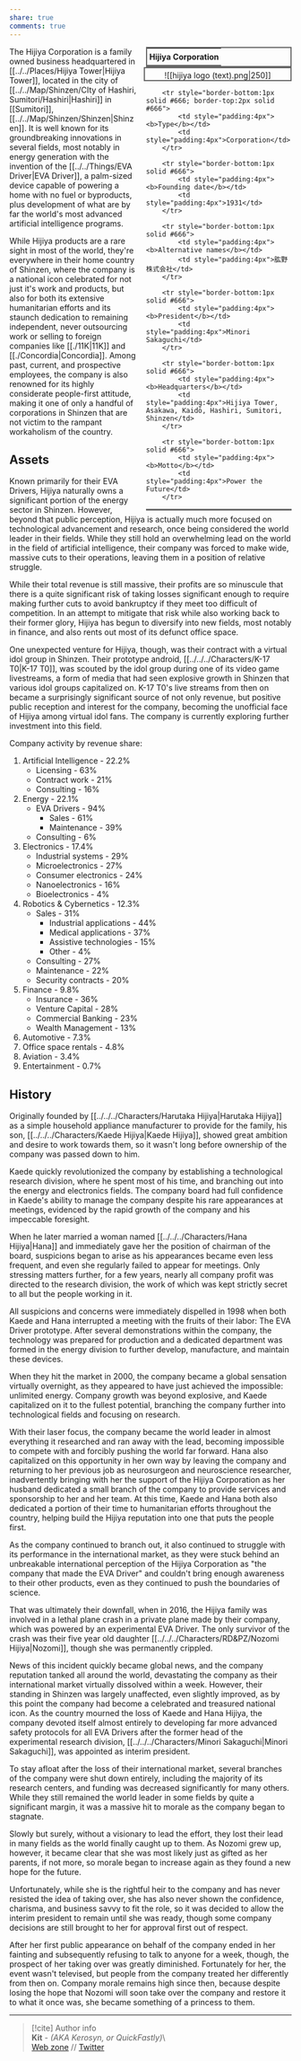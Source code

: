 ```yaml
---  
share: true  
comments: true  
---  
```

<div style="float:right; clear:right; width:260px; margin:0 0 0 14; border-collapse:collapse">  
  <table style="float:right; clear:right; width:260px; margin:0 0 0 14; border:2px solid #666; line-height:1.5; border-collapse:collapse; font-size:smaller">  
	<tr>  
		<th colspan="2" style="border-bottom:2px solid #666; font-size:larger; padding:4px; text-align:center">Hijiya Corporation</th>  
	</tr></table>  
  </div>  
  
  <span align="center" style="float:right; clear:right; width:260px; margin:0 0 0 14; padding:4 0 0 0; border:2px solid #666; border-collapse:collapse">![[hijiya logo (text).png|250]]</span>  
  
  <div style="float:right; clear:right; width:260px; margin:0 0 0 14; border-collapse:collapse">  
    <table style="float:right; clear:right; width:260px; margin:0 0 7 14; border:2px solid #666; border-top:1px solid #666; line-height:1.5; border-collapse:collapse; font-size:smaller">  
	  
		<tr style="border-bottom:1px solid #666; border-top:2px solid #666">  
			<td style="padding:4px"><b>Type</b></td>  
			<td style="padding:4px">Corporation</td>  
		</tr>  
		  
		<tr style="border-bottom:1px solid #666">  
			<td style="padding:4px"><b>Founding date</b></td>  
			<td style="padding:4px">1931</td>  
		</tr>  
		  
		<tr style="border-bottom:1px solid #666">  
			<td style="padding:4px"><b>Alternative names</b></td>  
			<td style="padding:4px">肱野 株式会社</td>  
		</tr>  
		  
		<tr style="border-bottom:1px solid #666">  
			<td style="padding:4px"><b>President</b></td>  
			<td style="padding:4px">Minori Sakaguchi</td>  
		</tr>  
	  
		<tr style="border-bottom:1px solid #666">  
			<td style="padding:4px"><b>Headquarters</b></td>  
			<td style="padding:4px">Hijiya Tower, Asakawa, Kaidō, Hashiri, Sumitori, Shinzen</td>  
		</tr>  
	  
		<tr style="border-bottom:1px solid #666">  
			<td style="padding:4px"><b>Motto</b></td>  
			<td style="padding:4px">Power the Future</td>  
		</tr>  
	  
  </table>  
</div>  
  
The Hijiya Corporation is a family owned business headquartered in [[../../Places/Hijiya Tower|Hijiya Tower]], located in the city of [[../../Map/Shinzen/CIty of Hashiri, Sumitori/Hashiri|Hashiri]] in [[Sumitori]], [[../../Map/Shinzen/Shinzen|Shinzen]]. It is well known for its groundbreaking innovations in several fields, most notably in energy generation with the invention of the [[../../Things/EVA Driver|EVA Driver]], a palm-sized device capable of powering a home with no fuel or byproducts, plus development of what are by far the world's most advanced artificial intelligence programs.  
  
While Hijiya products are a rare sight in most of the world, they're everywhere in their home country of Shinzen, where the company is a national icon celebrated for not just it's work and products, but also for both its extensive humanitarian efforts and its staunch dedication to remaining independent, never outsourcing work or selling to foreign companies like [[./11K|11K]] and [[./Concordia|Concordia]]. Among past, current, and prospective employees, the company is also renowned for its highly considerate people-first attitude, making it one of only a handful of corporations in Shinzen that are not victim to the rampant workaholism of the country.  
  
## Assets  
  
Known primarily for their EVA Drivers, Hijiya naturally owns a significant portion of the energy sector in Shinzen. However, beyond that public perception, Hijiya is actually much more focused on technological advancement and research, once being considered the world leader in their fields. While they still hold an overwhelming lead on the world in the field of artificial intelligence, their company was forced to make wide, massive cuts to their operations, leaving them in a position of relative struggle.  
  
While their total revenue is still massive, their profits are so minuscule that there is a quite significant risk of taking losses significant enough to require making further cuts to avoid bankruptcy if they meet too difficult of competition. In an attempt to mitigate that risk while also working back to their former glory, Hijiya has begun to diversify into new fields, most notably in finance, and also rents out most of its defunct office space.  
  
One unexpected venture for Hijiya, though, was their contract with a virtual idol group in Shinzen. Their prototype android, [[../../../Characters/K-17 T0|K-17 T0]], was scouted by the idol group during one of its video game livestreams, a form of media that had seen explosive growth in Shinzen that various idol groups capitalized on. K-17 T0's live streams from then on became a surprisingly significant source of not only revenue, but positive public reception and interest for the company, becoming the unofficial face of Hijiya among virtual idol fans. The company is currently exploring further investment into this field.  
  
Company activity by revenue share:  
1. Artificial Intelligence - 22.2%  
	- Licensing - 63%  
	- Contract work - 21%  
	- Consulting - 16%  
2.  Energy - 22.1%  
	- EVA Drivers - 94%  
		- Sales - 61%  
		- Maintenance - 39%  
	- Consulting - 6%  
3. Electronics - 17.4%  
	- Industrial systems - 29%  
	- Microelectronics - 27%  
	- Consumer electronics - 24%  
	- Nanoelectronics - 16%  
	- Bioelectronics - 4%  
4.  Robotics & Cybernetics - 12.3%  
	- Sales - 31%  
		- Industrial applications - 44%  
		-  Medical applications - 37%  
		- Assistive technologies - 15%  
		- Other - 4%  
	- Consulting - 27%  
	- Maintenance - 22%  
	- Security contracts - 20%  
5. Finance - 9.8%  
	- Insurance - 36%  
	- Venture Capital - 28%  
	- Commercial Banking - 23%  
	- Wealth Management - 13%  
6. Automotive - 7.3%  
7. Office space rentals - 4.8%  
8. Aviation - 3.4%  
9. Entertainment - 0.7%  
  
## History  
  
Originally founded by [[../../../Characters/Harutaka Hijiya|Harutaka Hijiya]] as a simple household appliance manufacturer to provide for the family, his son, [[../../../Characters/Kaede Hijiya|Kaede Hijiya]], showed great ambition and desire to work towards them, so it wasn't long before ownership of the company was passed down to him.  
  
Kaede quickly revolutionized the company by establishing a technological research division, where he spent most of his time, and branching out into the energy and electronics fields. The company board had full confidence in Kaede's ability to manage the company despite his rare appearances at meetings, evidenced by the rapid growth of the company and his impeccable foresight.  
  
When he later married a woman named [[../../../Characters/Hana Hijiya|Hana]] and immediately gave her the position of chairman of the board, suspicions began to arise as his appearances became even less frequent, and even she regularly failed to appear for meetings. Only stressing matters further, for a few years, nearly all company profit was directed to the research division, the work of which was kept strictly secret to all but the people working in it.  
  
All suspicions and concerns were immediately dispelled in 1998 when both Kaede and Hana interrupted a meeting with the fruits of their labor: The EVA Driver prototype. After several demonstrations within the company, the technology was prepared for production and a dedicated department was formed in the energy division to further develop, manufacture, and maintain these devices.  
  
When they hit the market in 2000, the company became a global sensation virtually overnight, as they appeared to have just achieved the impossible: unlimited energy. Company growth was beyond explosive, and Kaede capitalized on it to the fullest potential, branching the company further into technological fields and focusing on research.  
  
With their laser focus, the company became the world leader in almost everything it researched and ran away with the lead, becoming impossible to compete with and forcibly pushing the world far forward. Hana also capitalized on this opportunity in her own way by leaving the company and returning to her previous job as neurosurgeon and neuroscience researcher, inadvertently bringing with her the support of the Hijiya Corporation as her husband dedicated a small branch of the company to provide services and sponsorship to her and her team. At this time, Kaede and Hana both also dedicated a portion of their time to humanitarian efforts throughout the country, helping build the Hijiya reputation into one that puts the people first.  
  
As the company continued to branch out, it also continued to struggle with its performance in the international market, as they were stuck behind an unbreakable international perception of the Hijiya Corporation as "the company that made the EVA Driver" and couldn't bring enough awareness to their other products, even as they continued to push the boundaries of science.  
  
That was ultimately their downfall, when in 2016, the Hijiya family was involved in a lethal plane crash in a private plane made by their company, which was powered by an experimental EVA Driver. The only survivor of the crash was their five year old daughter [[../../../Characters/RD&PZ/Nozomi Hijiya|Nozomi]], though she was permanently crippled.  
  
News of this incident quickly became global news, and the company reputation tanked all around the world, devastating the company as their international market virtually dissolved within a week. However, their standing in Shinzen was largely unaffected, even slightly improved, as by this point the company had become a celebrated and treasured national icon. As the country mourned the loss of Kaede and Hana Hijiya, the company devoted itself almost entirely to developing far more advanced safety protocols for all EVA Drivers after the former head of the experimental research division, [[../../../Characters/Minori Sakaguchi|Minori Sakaguchi]], was appointed as interim president.  
  
To stay afloat after the loss of their international market, several branches of the company were shut down entirely, including the majority of its research centers, and funding was decreased significantly for many others. While they still remained the world leader in some fields by quite a significant margin, it was a massive hit to morale as the company began to stagnate.  
  
Slowly but surely, without a visionary to lead the effort, they lost their lead in many fields as the world finally caught up to them. As Nozomi grew up, however, it became clear that she was most likely just as gifted as her parents, if not more, so morale began to increase again as they found a new hope for the future.  
  
Unfortunately, while she is the rightful heir to the company and has never resisted the idea of taking over, she has also never shown the confidence, charisma, and business savvy to fit the role, so it was decided to allow the interim president to remain until she was ready, though some company decisions are still brought to her for approval first out of respect.  
  
After her first public appearance on behalf of the company ended in her fainting and subsequently refusing to talk to anyone for a week, though, the prospect of her taking over was greatly diminished. Fortunately for her, the event wasn't televised, but people from the company treated her differently from then on. Company morale remains high since then, because despite losing the hope that Nozomi will soon take over the company and restore it to what it once was, she became something of a princess to them.  
  
-----  
> [!cite] Author info  
> **Kit** - *(AKA Kerosyn, or QuickFastly)*\  
> [Web zone](https://kitabe.link) // [Twitter](https://twitter.com/Kerosyn_)